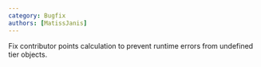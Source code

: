 ```yaml
---
category: Bugfix
authors: [MatissJanis]
---
```


Fix contributor points calculation to prevent runtime errors from undefined tier objects.

